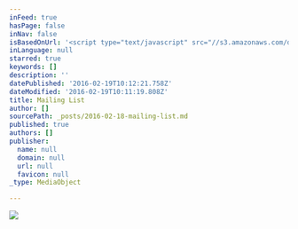 ```yaml
---
inFeed: true
hasPage: false
inNav: false
isBasedOnUrl: '<script type="text/javascript" src="//s3.amazonaws.com/downloads.mailchimp.com/js/signup-forms/popup/embed.js" data-dojo-config="usePlainJson: true, isDebug: false"></script><script type="text/javascript">require(["mojo/signup-forms/Loader"], function(L) { L.start({"baseUrl":"mc.us12.list-manage.com","uuid":"3c8c59e4f9fe359bc873d312d","lid":"8d17cd50a5"}) })</script>'
inLanguage: null
starred: true
keywords: []
description: ''
datePublished: '2016-02-19T10:12:21.758Z'
dateModified: '2016-02-19T10:11:19.808Z'
title: Mailing List
author: []
sourcePath: _posts/2016-02-18-mailing-list.md
published: true
authors: []
publisher:
  name: null
  domain: null
  url: null
  favicon: null
_type: MediaObject

---
```

![](https://s3-us-west-2.amazonaws.com/the-grid-img/p/d5d28dfe2ef5bbf2bfc6468e92e7358a18d257cd.jpg)